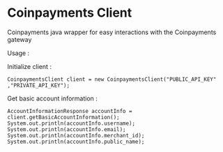 # Coinpayments Client
Coinpayments java wrapper for easy interactions with the Coinpayments gateway 


Usage : 

Initialize client :
```
CoinpaymentsClient client = new CoinpaymentsClient("PUBLIC_API_KEY" ,"PRIVATE_API_KEY");
```

Get basic account information :
```
AccountInformationResponse accountInfo = client.getBasicAccountInformation();
System.out.println(accountInfo.username);
System.out.println(accountInfo.email);
System.out.println(accountInfo.merchant_id);
System.out.println(accountInfo.public_name);
  
```
